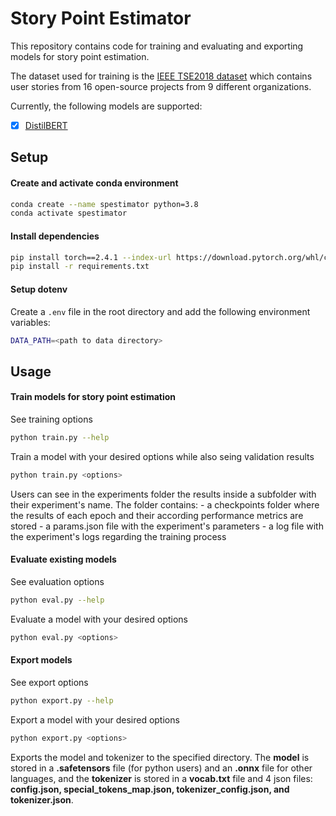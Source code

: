# Story Point Estimator

This repository contains code for training and evaluating and exporting models for story point estimation.

The dataset used for training is the [IEEE TSE2018 dataset](https://github.com/jai2shukla/JIRA-Estimation-Prediction/tree/master/storypoint/IEEE%20TSE2018/dataset) which contains user stories from 16 open-source projects from 9 different organizations.


Currently, the following models are supported:
- [x] [DistilBERT](https://arxiv.org/abs/1910.01108)


## Setup

#### Create and activate conda environment

```bash
conda create --name spestimator python=3.8
conda activate spestimator
```

#### Install dependencies

```bash
pip install torch==2.4.1 --index-url https://download.pytorch.org/whl/cu124
pip install -r requirements.txt
```

#### Setup dotenv

Create a `.env` file in the root directory and add the following environment variables:

```bash
DATA_PATH=<path to data directory>
```


## Usage

#### Train models for story point estimation

See training options

```bash
python train.py --help
```

Train a model with your desired options while also seing validation results

```bash
python train.py <options>
```

Users can see in the experiments folder the results inside a subfolder with their experiment's name. The folder contains:
        - a checkpoints folder where the results of each epoch and their according performance metrics are stored
        - a params.json file with the experiment's parameters
        - a log file with the experiment's logs regarding the training process


#### Evaluate existing models

See evaluation options

```bash
python eval.py --help
```

Evaluate a model with your desired options

```bash
python eval.py <options>
```


#### Export models

See export options

```bash
python export.py --help
```

Export a model with your desired options

```bash
python export.py <options>
```

Exports the model and tokenizer to the specified directory. The <b>model</b> is stored in a <b>.safetensors</b> file (for python users) and an <b>.onnx</b> file for other languages, and the <b>tokenizer</b> is stored in a <b>vocab.txt</b> file and 4 json files: <b>config.json, special_tokens_map.json, tokenizer_config.json, and tokenizer.json</b>.
